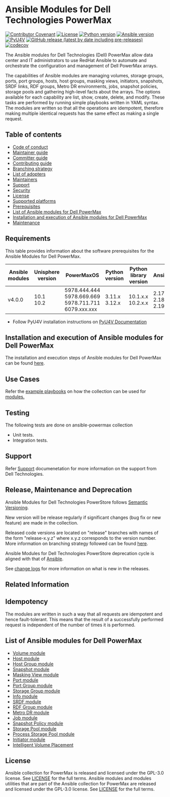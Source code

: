 # Ansible Modules for Dell Technologies PowerMax

[![Contributor Covenant](https://img.shields.io/badge/Contributor%20Covenant-v2.0%20adopted-ff69b4.svg)](https://github.com/dell/ansible-powermax/blob/main/docs/CODE_OF_CONDUCT.md)
[![License](https://img.shields.io/github/license/dell/ansible-powermax)](https://github.com/dell/ansible-powermax/blob/main/LICENSE)
[![Python version](https://img.shields.io/badge/python-3.11+-blue.svg)](https://www.python.org/downloads/)
[![Ansible version](https://img.shields.io/badge/ansible-2.17+-blue.svg)](https://pypi.org/project/ansible/)
[![PyU4V](https://img.shields.io/github/v/release/dell/PyU4V?include_prereleases&label=PyU4V&style=flat-square)](https://github.com/dell/PyU4V/releases)
[![GitHub release (latest by date including pre-releases)](https://img.shields.io/github/v/release/dell/ansible-powermax?include_prereleases&label=latest&style=flat-square)](https://github.com/dell/ansible-powermax/releases)
[![codecov](https://codecov.io/gh/dell/ansible-powermax/branch/main/graph/badge.svg)](https://app.codecov.io/gh/dell/ansible-powermax)

The Ansible modules for Dell Technologies (Dell) PowerMax allow data center and IT administrators to use RedHat Ansible to automate and orchestrate the configuration and management of Dell PowerMax arrays.

The capabilities of Ansible modules are managing volumes, storage groups, ports, port groups, hosts, host groups, masking views, initiators, snapshots, SRDF links, RDF groups, Metro DR environments, jobs, snapshot policies, storage pools and gathering high-level facts about the arrays. The options available for each capability are list, show, create, delete, and modify. These tasks are performed by running simple playbooks written in YAML syntax. The modules are written so that all the operations are idempotent, therefore making multiple identical requests has the same effect as making a single request.

## Table of contents

* [Code of conduct](https://github.com/dell/ansible-powermax/blob/main/docs/CODE_OF_CONDUCT.md)
* [Maintainer guide](https://github.com/dell/ansible-powermax/blob/main/docs/MAINTAINER_GUIDE.md)
* [Committer guide](https://github.com/dell/ansible-powermax/blob/main/docs/COMMITTER_GUIDE.md)
* [Contributing guide](https://github.com/dell/ansible-powermax/blob/main/docs/CONTRIBUTING.md)
* [Branching strategy](https://github.com/dell/ansible-powermax/blob/main/docs/BRANCHING.md)
* [List of adopters](https://github.com/dell/ansible-powermax/blob/main/docs/ADOPTERS.md)
* [Maintainers](https://github.com/dell/ansible-powermax/blob/main/docs/MAINTAINERS.md)
* [Support](https://github.com/dell/ansible-powermax/blob/main/docs/SUPPORT.md)
* [Security](https://github.com/dell/ansible-powermax/blob/main/docs/SECURITY.md)
* [License](#license)
* [Supported platforms](#supported-platforms)
* [Prerequisites](#prerequisites)
* [List of Ansible modules for Dell PowerMax](#list-of-ansible-modules-for-dell-powermax)
* [Installation and execution of Ansible modules for Dell PowerMax](#installation-and-execution-of-ansible-modules-for-dell-powermax)
* [Maintenance](#maintenance)

## Requirements
This table provides information about the software prerequisites for the Ansible Modules for Dell PowerMax.

| **Ansible modules** | **Unisphere version** | **PowerMaxOS** | **Python version**            | **Python library version** | **Ansible**              |
|---------------------|-----------------------|----------------|-------------------------------|----------------------------|--------------------------|
| v4.0.0 | 10.1 <br> 10.2 | 5978.444.444 <br> 5978.669.669 <br> 5978.711.711 <br> 6079.xxx.xxx | 3.11.x <br> 3.12.x | 10.1.x.x <br> 10.2.x.x | 2.17 <br> 2.18 <br> 2.19 |

* Follow PyU4V installation instructions on [PyU4V Documentation](https://pyu4v.readthedocs.io/)

## Installation and execution of Ansible modules for Dell PowerMax
The installation and execution steps of Ansible modules for Dell PowerMax can be found [here](https://github.com/dell/ansible-powermax/blob/main/docs/INSTALLATION.md).

## Use Cases
Refer the [example playbooks](https://github.com/dell/ansible-powermax/tree/main/docs/samples) on how the collection can be used for [modules.](https://github.com/dell/ansible-powermax/tree/main/plugins/modules)

## Testing
The following tests are done on ansible-powermax collection

* Unit tests.
* Integration tests.

## Support
Refer [Support](https://github.com/dell/ansible-powermax/blob/main/docs/SUPPORT.md) documenetation for more information on the support from Dell Technologies.

## Release, Maintenance and Deprecation
Ansible Modules for Dell Technologies PowerStore follows [Semantic Versioning](https://semver.org/).

New version will be release regularly if significant changes (bug fix or new feature) are made in the collection.

Released code versions are located on "release" branches with names of the form "release-x.y.z" where x.y.z corresponds to the version number. More information on branching strategy followed can be found [here](https://github.com/dell/ansible-powermax/blob/main/docs/BRANCHING.md).

Ansible Modules for Dell Technologies PowerStore deprecation cycle is aligned with that of [Ansible](https://docs.ansible.com/ansible/latest/dev_guide/module_lifecycle.html).

See [change logs](https://github.com/dell/ansible-powermax/blob/main/CHANGELOG.rst) for more information on what is new in the releases.

## Related Information

## Idempotency
The modules are written in such a way that all requests are idempotent and hence fault-tolerant. This means that the result of a successfully performed request is independent of the number of times it is performed.

## List of Ansible modules for Dell PowerMax
  * [Volume module](https://github.com/dell/ansible-powermax/blob/main/docs/modules/volume.rst)
  * [Host module](https://github.com/dell/ansible-powermax/blob/main/docs/modules/host.rst)
  * [Host Group module](https://github.com/dell/ansible-powermax/blob/main/docs/modules/hostgroup.rst)
  * [Snapshot module](https://github.com/dell/ansible-powermax/blob/main/docs/modules/snapshot.rst)
  * [Masking View module](https://github.com/dell/ansible-powermax/blob/main/docs/modules/maskingview.rst)
  * [Port module](https://github.com/dell/ansible-powermax/blob/main/docs/modules/port.rst)
  * [Port Group module](https://github.com/dell/ansible-powermax/blob/main/docs/modules/portgroup.rst)
  * [Storage Group module](https://github.com/dell/ansible-powermax/blob/main/docs/modules/storagegroup.rst)
  * [Info module](https://github.com/dell/ansible-powermax/blob/main/docs/modules/info.rst)
  * [SRDF module](https://github.com/dell/ansible-powermax/blob/main/docs/modules/srdf.rst)
  * [RDF Group module](https://github.com/dell/ansible-powermax/blob/main/docs/modules/rdfgroup.rst)
  * [Metro DR module](https://github.com/dell/ansible-powermax/blob/main/docs/modules/metrodr.rst)
  * [Job module](https://github.com/dell/ansible-powermax/blob/main/docs/modules/job.rst)
  * [Snapshot Policy module](https://github.com/dell/ansible-powermax/blob/main/docs/modules/snapshotpolicy.rst)
  * [Storage Pool module](https://github.com/dell/ansible-powermax/blob/main/docs/modules/storagepool.rst)
  * [Process Storage Pool module](https://github.com/dell/ansible-powermax/blob/main/docs/modules/process_storage_pool_dict.rst)
  * [Initiator module](https://github.com/dell/ansible-powermax/blob/main/docs/modules/initiator.rst)
  * [Intelligent Volume Placement](https://github.com/dell/ansible-powermax/blob/main/docs/modules/capacity_role.rst)

## License
Ansible collection for PowerMax is released and licensed under the GPL-3.0 license. See [LICENSE](https://github.com/dell/ansible-powermax/blob/main/LICENSE) for the full terms. Ansible modules and modules utilities that are part of the Ansible collection for PowerMax are released and licensed under the GPL-3.0 license. See [LICENSE](https://github.com/dell/ansible-powermax/blob/main/LICENSE) for the full terms.
